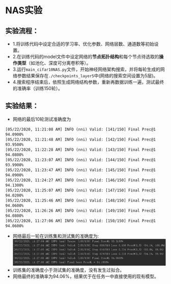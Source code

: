 # NAS实验

## 实验流程：
* 1.将训练代码中设定合适的学习率、优化参数、网络层数、通道数等初始设置。
* 2.在训练代码的model文件中设定网络的**节点拓扑结构**和每个节点待选取的**操作类型**（如池化、深度可分离卷积等）。
* 3.运行`main_cifar10NAS.py`文件，开始神经网络架构搜索，并将每轮生成的网络参数结果保存在`./checkpoints_layer5`中(网络的搜索空间设置为5层)。
* 4.搜索程序结束后，依照生成网络结构参数，重新再数据训练一遍，测试最终的准确率（训练150轮）。
## 实验结果：
* 网络的最后10轮测试准确度为
```
[05/22/2020, 11:21:08 AM] INFO (nni) Valid: [141/150] Final Prec@1 94.0900%
[05/22/2020, 11:21:48 AM] INFO (nni) Valid: [142/150] Final Prec@1 93.9500%
[05/22/2020, 11:22:28 AM] INFO (nni) Valid: [143/150] Final Prec@1 94.0800%
[05/22/2020, 11:23:07 AM] INFO (nni) Valid: [144/150] Final Prec@1 93.9900%
[05/22/2020, 11:23:47 AM] INFO (nni) Valid: [145/150] Final Prec@1 94.0900%
[05/22/2020, 11:24:27 AM] INFO (nni) Valid: [146/150] Final Prec@1 94.1300%
[05/22/2020, 11:25:07 AM] INFO (nni) Valid: [147/150] Final Prec@1 94.0200%
[05/22/2020, 11:25:46 AM] INFO (nni) Valid: [148/150] Final Prec@1 94.0600%
[05/22/2020, 11:26:26 AM] INFO (nni) Valid: [149/150] Final Prec@1 94.0800%
[05/22/2020, 11:27:06 AM] INFO (nni) Valid: [150/150] Final Prec@1 94.0600%
```
* 网络最后一轮在训练集和测试集的准确度为:
![图片路径 ./pic/NAS5_new.png](./pic/NAS5_new.png "图片路径 ./pic/NAS5_new.png")
* 训练集的准确度小于测试集的准确度，没有发生过拟合。
* 网络最终的准确率为94.06%，结果优于在任务一中直接使用的现有模型。

